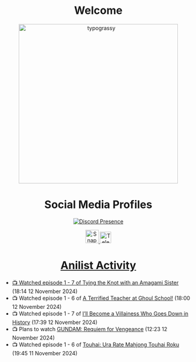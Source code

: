 <div align="center">

# Welcome
<a href="https://github.com/kawarimidoll/typograssy">
    <img alt="typograssy" src="https://typograssy.deno.dev/api?text=%E3%82%88%E3%81%86%E3%81%93%E3%81%9D%E3%81%BF%E3%81%AA%E3%81%95%E3%82%93%20-%20Sheby--&&l0=none&l1=82d9d0&l2=027353&l3=038c4c&l4=01402e&bg=none&frame=none&speed=100&comment=" width="421.99">
</a>

</div>

<div align="center">

# Social Media Profiles

[![Discord Presence](https://lanyard.cnrad.dev/api/612532963938271232)](https://discord.com/users/612532963938271232)


<a href="https://www.snapchat.com/add/a.sheby" title="Snapchat Profile">
    <img src="https://www.freepnglogos.com/uploads/snapchat-logo-png-0.png" width="35" alt="Snapchat Logo" />


<a href="https://t.me/ASheby" title="Telegram Profile">
    <img src="https://www.freepnglogos.com/uploads/telegram-logo-png-0.png" width="30" alt="Telegram Logo" />


</div>

<div align="center">

# Anilist Activity

</div>

<!-- ANILIST_ACTIVITY:start -->

-   📺 Watched episode 1 - 7 of [Tying the Knot with an Amagami Sister](https://anilist.co/anime/164172) (18:14 12 November 2024)
-   📺 Watched episode 1 - 6 of [A Terrified Teacher at Ghoul School!](https://anilist.co/anime/171545) (18:00 12 November 2024)
-   📺 Watched episode 1 - 7 of [I’ll Become a Villainess Who Goes Down in History](https://anilist.co/anime/168139) (17:39 12 November 2024)
-   📺 Plans to watch [GUNDAM: Requiem for Vengeance](https://anilist.co/anime/166703) (12:23 12 November 2024)
-   📺 Watched episode 1 - 6 of [Touhai: Ura Rate Mahjong Touhai Roku](https://anilist.co/anime/173263) (19:45 11 November 2024)

<!-- ANILIST_ACTIVITY:end -->

